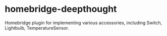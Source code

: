 # homebridge-deepthought
Homebridge plugin for implementing various accessories, including Switch, Lightbulb, TemperatureSensor.

